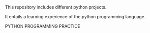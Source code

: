 This repository includes different python projects.

It entails a learning experience of the python programming language.

PYTHON PROGRAMMING PRACTICE
